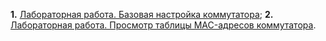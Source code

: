 **1.** [Лабораторная работа. Базовая настройка коммутатора](https://github.com/Art1shock/otus-networks/tree/main/labs/lab00);
**2.** [Лабораторная работа. Просмотр таблицы MAC-адресов коммутатора](https://github.com/Art1shock/otus-networks/tree/main/labs/lab01).
